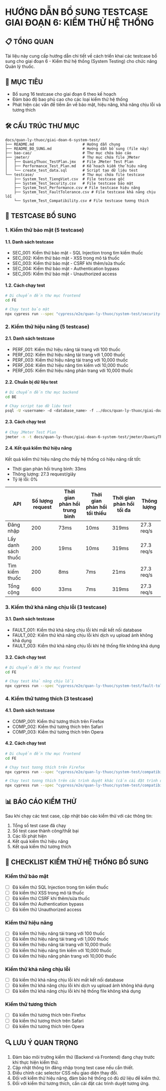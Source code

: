 # HƯỚNG DẪN BỔ SUNG TESTCASE GIAI ĐOẠN 6: KIỂM THỬ HỆ THỐNG

## 📋 TỔNG QUAN

Tài liệu này cung cấp hướng dẫn chi tiết về cách triển khai các testcase bổ sung cho giai đoạn 6 - Kiểm thử hệ thống (System Testing) cho chức năng Quản lý thuốc.

## 🎯 MỤC TIÊU

- Bổ sung 16 testcase cho giai đoạn 6 theo kế hoạch
- Đảm bảo độ bao phủ cao cho các loại kiểm thử hệ thống
- Phát hiện các vấn đề tiềm ẩn về bảo mật, hiệu năng, khả năng chịu lỗi và tương thích

## 🛠️ CẤU TRÚC THƯ MỤC

```
docs/quan-ly-thuoc/giai-doan-6-system-test/
├── README.md                      # Hướng dẫn chung
├── README_BO_SUNG.md              # Hướng dẫn bổ sung (file này)
├── bao-cao/                       # Thư mục chứa báo cáo
├── jmeter/                        # Thư mục chứa file JMeter
│   ├── QuanLyThuoc_TestPlan.jmx   # File JMeter Test Plan
│   ├── Performance_Test_Plan.md   # Kế hoạch kiểm thử hiệu năng
│   └── create_test_data.sql       # Script tạo dữ liệu test
└── testcase/                      # Thư mục chứa file testcase
    ├── System_Test_TiengViet.csv  # File testcase gốc
    ├── System_Test_Security.csv   # File testcase bảo mật
    ├── System_Test_Performance.csv # File testcase hiệu năng
    ├── System_Test_FaultTolerance.csv # File testcase khả năng chịu lỗi
    └── System_Test_Compatibility.csv # File testcase tương thích
```

## 📝 TESTCASE BỔ SUNG

### 1. Kiểm thử bảo mật (5 testcase)

#### 1.1. Danh sách testcase
- SEC_001: Kiểm thử bảo mật - SQL Injection trong tìm kiếm thuốc
- SEC_002: Kiểm thử bảo mật - XSS trong mô tả thuốc
- SEC_003: Kiểm thử bảo mật - CSRF khi thêm/sửa thuốc
- SEC_004: Kiểm thử bảo mật - Authentication bypass
- SEC_005: Kiểm thử bảo mật - Unauthorized access

#### 1.2. Cách chạy test
```bash
# Di chuyển đến thư mục frontend
cd FE

# Chạy test bảo mật
npx cypress run --spec "cypress/e2e/quan-ly-thuoc/system-test/security-test.cy.js" --browser chrome
```

### 2. Kiểm thử hiệu năng (5 testcase)

#### 2.1. Danh sách testcase
- PERF_001: Kiểm thử hiệu năng tải trang với 100 thuốc
- PERF_002: Kiểm thử hiệu năng tải trang với 1,000 thuốc
- PERF_003: Kiểm thử hiệu năng tải trang với 10,000 thuốc
- PERF_004: Kiểm thử hiệu năng tìm kiếm với 10,000 thuốc
- PERF_005: Kiểm thử hiệu năng phân trang với 10,000 thuốc

#### 2.2. Chuẩn bị dữ liệu test
```bash
# Di chuyển đến thư mục backend
cd BE

# Chạy script tạo dữ liệu test
psql -U <username> -d <database_name> -f ../docs/quan-ly-thuoc/giai-doan-6-system-test/jmeter/create_test_data.sql
```

#### 2.3. Cách chạy test
```bash
# Chạy JMeter Test Plan
jmeter -n -t docs/quan-ly-thuoc/giai-doan-6-system-test/jmeter/QuanLyThuoc_TestPlan.jmx -l results.jtl
```

#### 2.4. Kết quả kiểm thử hiệu năng
Kết quả kiểm thử hiệu năng cho thấy hệ thống có hiệu năng rất tốt:
- Thời gian phản hồi trung bình: 33ms
- Thông lượng: 27.3 request/giây
- Tỷ lệ lỗi: 0%

| API | Số lượng request | Thời gian phản hồi trung bình | Thời gian phản hồi tối thiểu | Thời gian phản hồi tối đa | Thông lượng |
|-----|-----------------|-------------------------------|------------------------------|----------------------------|-------------|
| Đăng nhập | 200 | 73ms | 10ms | 319ms | 27.3 req/s |
| Lấy danh sách thuốc | 200 | 19ms | 10ms | 319ms | 27.3 req/s |
| Tìm kiếm thuốc | 200 | 8ms | 7ms | 21ms | 27.3 req/s |
| Tổng cộng | 600 | 33ms | 7ms | 319ms | 27.3 req/s |

### 3. Kiểm thử khả năng chịu lỗi (3 testcase)

#### 3.1. Danh sách testcase
- FAULT_001: Kiểm thử khả năng chịu lỗi khi mất kết nối database
- FAULT_002: Kiểm thử khả năng chịu lỗi khi dịch vụ upload ảnh không khả dụng
- FAULT_003: Kiểm thử khả năng chịu lỗi khi hệ thống file không khả dụng

#### 3.2. Cách chạy test
```bash
# Di chuyển đến thư mục frontend
cd FE

# Chạy test khả năng chịu lỗi
npx cypress run --spec "cypress/e2e/quan-ly-thuoc/system-test/fault-tolerance-test.cy.js" --browser chrome
```

### 4. Kiểm thử tương thích (3 testcase)

#### 4.1. Danh sách testcase
- COMP_001: Kiểm thử tương thích trên Firefox
- COMP_002: Kiểm thử tương thích trên Safari
- COMP_003: Kiểm thử tương thích trên Opera

#### 4.2. Cách chạy test
```bash
# Di chuyển đến thư mục frontend
cd FE

# Chạy test tương thích trên Firefox
npx cypress run --spec "cypress/e2e/quan-ly-thuoc/system-test/compatibility-test.cy.js" --browser firefox

# Chạy test tương thích trên các trình duyệt khác (cần cài đặt trình duyệt tương ứng)
npx cypress run --spec "cypress/e2e/quan-ly-thuoc/system-test/compatibility-test.cy.js" --browser <browser_name>
```

## 📊 BÁO CÁO KIỂM THỬ

Sau khi chạy các test case, cập nhật báo cáo kiểm thử với các thông tin:

1. Tổng số test case đã chạy
2. Số test case thành công/thất bại
3. Các lỗi phát hiện
4. Kết quả kiểm thử hiệu năng
5. Kết quả kiểm thử tương thích

## 📝 CHECKLIST KIỂM THỬ HỆ THỐNG BỔ SUNG

### Kiểm thử bảo mật
- [ ] Đã kiểm thử SQL Injection trong tìm kiếm thuốc
- [ ] Đã kiểm thử XSS trong mô tả thuốc
- [ ] Đã kiểm thử CSRF khi thêm/sửa thuốc
- [ ] Đã kiểm thử Authentication bypass
- [ ] Đã kiểm thử Unauthorized access

### Kiểm thử hiệu năng
- [ ] Đã kiểm thử hiệu năng tải trang với 100 thuốc
- [ ] Đã kiểm thử hiệu năng tải trang với 1,000 thuốc
- [ ] Đã kiểm thử hiệu năng tải trang với 10,000 thuốc
- [ ] Đã kiểm thử hiệu năng tìm kiếm với 10,000 thuốc
- [ ] Đã kiểm thử hiệu năng phân trang với 10,000 thuốc

### Kiểm thử khả năng chịu lỗi
- [ ] Đã kiểm thử khả năng chịu lỗi khi mất kết nối database
- [ ] Đã kiểm thử khả năng chịu lỗi khi dịch vụ upload ảnh không khả dụng
- [ ] Đã kiểm thử khả năng chịu lỗi khi hệ thống file không khả dụng

### Kiểm thử tương thích
- [ ] Đã kiểm thử tương thích trên Firefox
- [ ] Đã kiểm thử tương thích trên Safari
- [ ] Đã kiểm thử tương thích trên Opera

## 🔍 LƯU Ý QUAN TRỌNG

1. Đảm bảo môi trường kiểm thử (Backend và Frontend) đang chạy trước khi thực hiện kiểm thử.
2. Cập nhật thông tin đăng nhập trong test case nếu cần thiết.
3. Điều chỉnh các selector CSS nếu giao diện thay đổi.
4. Đối với kiểm thử hiệu năng, đảm bảo hệ thống có đủ dữ liệu để kiểm thử.
5. Đối với kiểm thử tương thích, cần cài đặt các trình duyệt tương ứng.
